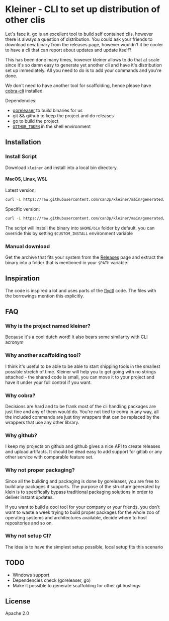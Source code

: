# Kleiner - CLI to set up distribution of other clis

Let's face it, go is an excellent tool to build self contained clis, however
there is always a question of distribution. You could ask your friends to download
new binary from the releases page, however wouldn't it be cooler to have a cli
that can report about updates and update itself?

This has been done many times, however kleiner allows to do that at scale
since it's so damn easy to generate yet another cli and have it's distribution
set up immediately. All you need to do is to add your commands and you're done.

We don't need to have another tool for scaffolding, hence please have [cobra-cli](https://github.com/spf13/cobra-cli)
installed.

Dependencies:

* [goreleaser](https://goreleaser.com/install) to build binaries for us
* git && github to keep the project and do releases
* go to build the project
* [`GITHUB_TOKEN`](https://github.com/settings/tokens/new?scopes=repo,write:packages) in the shell environment

## Installation

### Install Script

Download `kleiner` and install into a local bin directory.

#### MacOS, Linux, WSL

Latest version:

```bash
curl -L https://raw.githubusercontent.com/can3p/kleiner/main/generated/install.sh | sh
```

Specific version:

```bash
curl -L https://raw.githubusercontent.com/can3p/kleiner/main/generated/install.sh | sh -s 0.0.4
```

The script will install the binary into `$HOME/bin` folder by default, you can override this by setting
`$CUSTOM_INSTALL` environment variable

### Manual download

Get the archive that fits your system from the [Releases](https://github.com/can3p/kleiner/releases) page and
extract the binary into a folder that is mentioned in your `$PATH` variable.

## Inspiration

The code is inspired a lot and uses parts of the [flyctl](https://github.com/superfly/flyctl) code. The files
with the borrowings mention this explicitly.

## FAQ

### Why is the project named kleiner?

Because it's a cool dutch word! It also bears some similarity with CLI acronym

### Why another scaffolding tool?

I think it's useful to be able to be able to start shipping tools in the smallest possible stretch of time.
Kleiner will help you to get going with no strings attached - the shared code is small, you can move it to
your project and have it under your full control if you want.

### Why cobra?

Decisions are hard and to be frank most of the cli handling packages are just fine and any of them would do.
You're not tied to cobra in any way, all the included commands are just tiny wrappers that can be replaced
by the wrappers that use any other library.

### Why github?

I keep my projects on github and github gives a nice API to create releases and upload artifacts. It
should be dead easy to add support for gitlab or any other service with comparable feature set.

### Why not proper packaging?

Since all the building and packaging is done by goreleaser, you are free to build any packages it supports.
The purpose of the structure generated by klein is to specifically bypass traditional packaging solutions
in order to deliver instant updates.

If you want to build a cool tool for your company or your friends, you don't want to waste a week trying to
build proper packages for the whole zoo of operating systems and architectures available, decide where
to host repositories and so on.

### Why not setup CI?

The idea is to have the simplest setup possible, local setup fits this scenario

## TODO

* Windows support
* Dependencies check (goreleaser, go)
* Make it possible to generate scaffolding for other git hostings

## License

Apache 2.0
